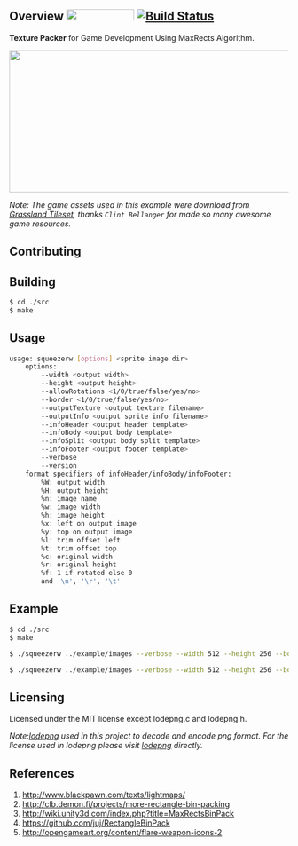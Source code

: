 Overview <img src="https://img.shields.io/github/license/mashape/apistatus.svg?maxAge=2592000" width="122" height="20"/> [![Build Status](https://travis-ci.org/huxingyi/squeezer.svg?branch=master)](https://travis-ci.org/huxingyi/squeezer)
------------
**Texture Packer** for Game Development Using MaxRects Algorithm.  

<img src="https://raw.githubusercontent.com/huxingyi/squeezer/master/example/squeezer.png" width="512" height="256"/>  

*Note: The game assets used in this example were download from [Grassland Tileset](http://opengameart.org/content/grassland-tileset), thanks `Clint Bellanger` for made so many awesome game resources.*  

Contributing
--------------


Building
---------------
```sh
$ cd ./src
$ make
```

Usage
--------------
```sh
usage: squeezerw [options] <sprite image dir>
    options:
        --width <output width>
        --height <output height>
        --allowRotations <1/0/true/false/yes/no>
        --border <1/0/true/false/yes/no>
        --outputTexture <output texture filename>
        --outputInfo <output sprite info filename>
        --infoHeader <output header template>
        --infoBody <output body template>
        --infoSplit <output body split template>
        --infoFooter <output footer template>
        --verbose
        --version
    format specifiers of infoHeader/infoBody/infoFooter:
        %W: output width
        %H: output height
        %n: image name
        %w: image width
        %h: image height
        %x: left on output image
        %y: top on output image
        %l: trim offset left
        %t: trim offset top
        %c: original width
        %r: original height
        %f: 1 if rotated else 0
        and '\n', '\r', '\t'
```

Example
------------
```sh
$ cd ./src
$ make

$ ./squeezerw ../example/images --verbose --width 512 --height 256 --border 1 --outputTexture ../example/squeezer.png --outputInfo ../example/squeezer.xml

$ ./squeezerw ../example/images --verbose --width 512 --height 256 --border 1 --outputTexture ../example/squeezer.png --outputInfo ../example/squeezer.json --infoHeader "{\"textureWidth\":\"%W\", \"textureHeight\":\"%H\", \"items\":[\n" --infoFooter "]}" --infoBody "{\"name\":\"%n\", \"width\":\"%w\", \"height\":\"%h\", \"left\":\"%x\", \"top\":\"%y\", \"rotated\":\"%f\", \"trimOffsetLeft\":\"%l\", \"trimOffsetTop\":\"%t\", \"originWidth\":\"%c\", \"originHeight\":\"%r\"}" --infoSplit "\n,"
```

Licensing
-----------------
Licensed under the MIT license except lodepng.c and lodepng.h.  

*Note:[lodepng](https://github.com/lvandeve/lodepng) used in this project to decode and encode png format. For the license used in lodepng please visit [lodepng](https://github.com/lvandeve/lodepng) directly.*

References
------------
1. http://www.blackpawn.com/texts/lightmaps/  
2. http://clb.demon.fi/projects/more-rectangle-bin-packing  
3. http://wiki.unity3d.com/index.php?title=MaxRectsBinPack  
4. https://github.com/juj/RectangleBinPack  
5. http://opengameart.org/content/flare-weapon-icons-2  
